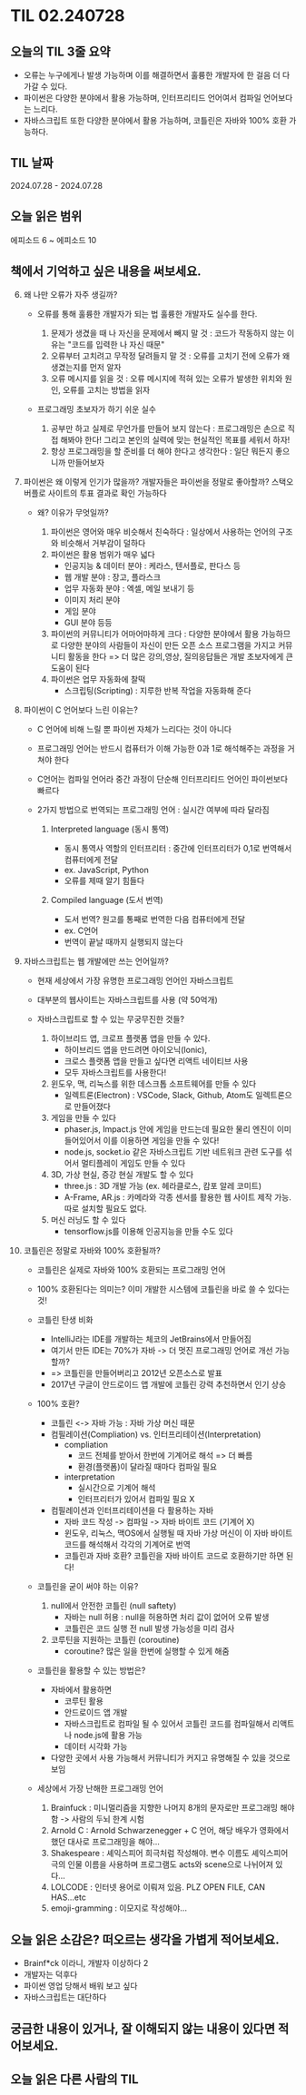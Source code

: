 # TIL 02.240728

## 오늘의 TIL 3줄 요약

- 오류는 누구에게나 발생 가능하며 이를 해결하면서 훌륭한 개발자에 한 걸음 더 다가갈 수 있다.
- 파이썬은 다양한 분야에서 활용 가능하며, 인터프리티드 언어여서 컴파일 언어보다는 느리다.
- 자바스크립트 또한 다양한 분야에서 활용 가능하며, 코틀린은 자바와 100% 호환 가능하다.

## TIL 날짜

2024.07.28 - 2024.07.28

## 오늘 읽은 범위

에피소드 6 ~ 에피소드 10

## 책에서 기억하고 싶은 내용을 써보세요.

6. 왜 나만 오류가 자주 생길까?

   - 오류를 통해 훌륭한 개발자가 되는 법
     훌륭한 개발자도 실수를 한다.

     1. 문제가 생겼을 때 나 자신을 문제에서 빼지 말 것 : 코드가 작동하지 않는 이유는 "코드를 입력한 나 자신 때문"
     2. 오류부터 고치려고 무작정 달려들지 말 것 : 오류를 고치기 전에 오류가 왜 생겼는지를 먼저 알자
     3. 오류 메시지를 읽을 것 : 오류 메시지에 적혀 있는 오류가 발생한 위치와 원인, 오류를 고치는 방법을 읽자

   - 프로그래밍 초보자가 하기 쉬운 실수
     1. 공부만 하고 실제로 무언가를 만들어 보지 않는다 : 프로그래밍은 손으로 직접 해봐야 한다! 그리고 본인의 실력에 맞는 현실적인 목표를 세워서 하자!
     2. 항상 프로그래밍을 할 준비를 더 해야 한다고 생각한다 : 일단 뭐든지 좋으니까 만들어보자

7. 파이썬은 왜 이렇게 인기가 많을까?
   개발자들은 파이썬을 정말로 좋아할까? 스택오버플로 사이트의 투표 결과로 확인 가능하다

   - 왜? 이유가 무엇일까?

     1. 파이썬은 영어와 매우 비슷해서 친숙하다 : 일상에서 사용하는 언어의 구조와 비슷해서 거부감이 덜하다
     2. 파이썬은 활용 범위가 매우 넓다
        - 인공지능 & 데이터 분야 : 케라스, 텐서플로, 판다스 등
        - 웹 개발 분야 : 장고, 플라스크
        - 업무 자동화 분야 : 엑셀, 메일 보내기 등
        - 이미지 처리 분야
        - 게임 분야
        - GUI 분야 등등
     3. 파이썬의 커뮤니티가 어마어마하게 크다 : 다양한 분야에서 활용 가능하므로 다양한 분야의 사람들이 자신이 만든 오픈 소스 프로그램을 가지고 커뮤니티 활동을 한다 => 더 많은 강의,영상, 질의응답들은 개발 초보자에게 큰 도움이 된다
     4. 파이썬은 업무 자동화에 찰떡
        - 스크립팅(Scripting) : 지루한 반복 작업을 자동화해 준다

8. 파이썬이 C 언어보다 느린 이유는?

   - C 언어에 비해 느릴 뿐 파이썬 자체가 느리다는 것이 아니다
   - 프로그래밍 언어는 반드시 컴퓨터가 이해 가능한 0과 1로 해석해주는 과정을 거쳐야 한다
   - C언어는 컴파일 언어라 중간 과정이 단순해 인터프리티드 언어인 파이썬보다 빠르다

   - 2가지 방법으로 번역되는 프로그래밍 언어 : 실시간 여부에 따라 달라짐

     1. Interpreted language (동시 통역)

        - 동시 통역사 역할의 인터프리터 : 중간에 인터프리터가 0,1로 번역해서 컴퓨터에게 전달
        - ex. JavaScript, Python
        - 오류를 제때 알기 힘들다

     2. Compiled language (도서 번역)
        - 도서 번역? 원고를 통째로 번역한 다음 컴퓨터에게 전달
        - ex. C언어
        - 번역이 끝날 때까지 실행되지 않는다

9. 자바스크립트는 웹 개발에만 쓰는 언어일까?

   - 현재 세상에서 가장 유명한 프로그래밍 언어인 자바스크립트
   - 대부분의 웹사이트는 자바스크립트를 사용 (약 50억개)

   - 자바스크립트로 할 수 있는 무궁무진한 것들?
     1. 하이브리드 앱, 크로프 플랫폼 앱을 만들 수 있다.
        - 하이브리드 앱을 만드려면 아이오닉(Ionic),
        - 크로스 플랫폼 앱을 만들고 싶다면 리액트 네이티브 사용
        - 모두 자바스크립트를 사용한다!
     2. 윈도우, 맥, 리눅스를 위한 데스크톱 소프트웨어를 만들 수 있다
        - 일렉트론(Electron) : VSCode, Slack, Github, Atom도 일렉트론으로 만들어졌다
     3. 게임을 만들 수 있다
        - phaser.js, Impact.js 안에 게임을 만드는데 필요한 물리 엔진이 이미 들어있어서 이를 이용하면 게임을 만들 수 있다!
        - node.js, socket.io 같은 자바스크립트 기반 네트워크 관련 도구를 섞어서 멀티플레이 게임도 만들 수 있다
     4. 3D, 가상 현실, 증강 현실 개발도 할 수 있다
        - three.js : 3D 개발 가능 (ex. 헤라클로스, 캄포 알레 코미트)
        - A-Frame, AR.js : 카메라와 각종 센서를 활용한 웹 사이트 제작 가능. 따로 설치할 필요도 없다.
     5. 머신 러닝도 할 수 있다
        - tensorflow.js를 이용해 인공지능을 만들 수도 있다

10. 코틀린은 정말로 자바와 100% 호환될까?

    - 코틀린은 실제로 자바와 100% 호환되는 프로그래밍 언어
    - 100% 호환된다는 의미는? 이미 개발한 시스템에 코틀린을 바로 쓸 수 있다는 것!

    - 코틀린 탄생 비화

      - IntelliJ라는 IDE를 개발하는 체코의 JetBrains에서 만들어짐
      - 여기서 만든 IDE는 70%가 자바 -> 더 멋진 프로그래밍 언어로 개선 가능할까?
      - => 코틀린을 만들어버리고 2012년 오픈소스로 발표
      - 2017년 구글이 안드로이드 앱 개발에 코틀린 강력 추천하면서 인기 상승

    - 100% 호환?

      - 코틀린 <-> 자바 가능 : 자바 가상 머신 때문
      - 컴필레이션(Compliation) vs. 인터프리테이션(Interpretation)
        - compliation
          - 코드 전체를 받아서 한번에 기계어로 해석 => 더 빠름
          - 환경(플랫폼)이 달라질 때마다 컴파일 필요
        - interpretation
          - 실시간으로 기계어 해석
          - 인터프리터가 있어서 컴파일 필요 X
      - 컴필레이션과 인터프리테이션을 다 활용하는 자바
        - 자바 코드 작성 -> 컴파일 -> 자바 바이트 코드 (기계어 X)
        - 윈도우, 리눅스, 맥OS에서 실행될 때 자바 가상 머신이 이 자바 바이트 코드를 해석해서 각각의 기계어로 번역
        - 코틀린과 자바 호환? 코틀린을 자바 바이트 코드로 호환하기만 하면 된다!

    - 코틀린을 굳이 써야 하는 이유?

      1. null에서 안전한 코틀린 (null saftety)
         - 자바는 null 허용 : null을 허용하면 처리 값이 없어어 오류 발생
         - 코틀린은 코드 실행 전 null 발생 가능성을 미리 검사
      2. 코루틴을 지원하는 코틀린 (coroutine)
         - coroutine? 많은 일을 한번에 실행할 수 있게 해줌

    - 코틀린을 활용할 수 있는 방법은?

      - 자바에서 활용하면
        - 코루틴 활용
        - 안드로이드 앱 개발
        - 자바스크립트로 컴파일 될 수 있어서 코틀린 코드를 컴파일해서 리액트나 node.js에 활용 가능
        - 데이터 시각화 가능
      - 다양한 곳에서 사용 가능해서 커뮤니티가 커지고 유명해질 수 있을 것으로 보임

    - 세상에서 가장 난해한 프로그래밍 언어
      1. Brainfuck : 미니멀리즘을 지향한 나머지 8개의 문자로만 프로그래밍 해야함 -> 사람의 두뇌 한계 시험
      2. Arnold C : Arnold Schwarzenegger + C 언어, 해당 배우가 영화에서 했던 대사로 프로그래밍을 해야...
      3. Shakespeare : 셰익스피어 희극처럼 작성해야. 변수 이름도 셰익스피어 극의 인물 이름을 사용하며 프로그램도 acts와 scene으로 나뉘어져 있다...
      4. LOLCODE : 인터넷 용어로 이뤄져 있음. PLZ OPEN FILE, CAN HAS...etc
      5. emoji-gramming : 이모지로 작성해야...

## 오늘 읽은 소감은? 떠오르는 생각을 가볍게 적어보세요.

- Brainf\*ck 이라니, 개발자 이상하다 2
- 개발자는 덕후다
- 파이썬 영업 당해서 배워 보고 싶다
- 자바스크립트는 대단하다

## 궁금한 내용이 있거나, 잘 이해되지 않는 내용이 있다면 적어보세요.

## 오늘 읽은 다른 사람의 TIL
